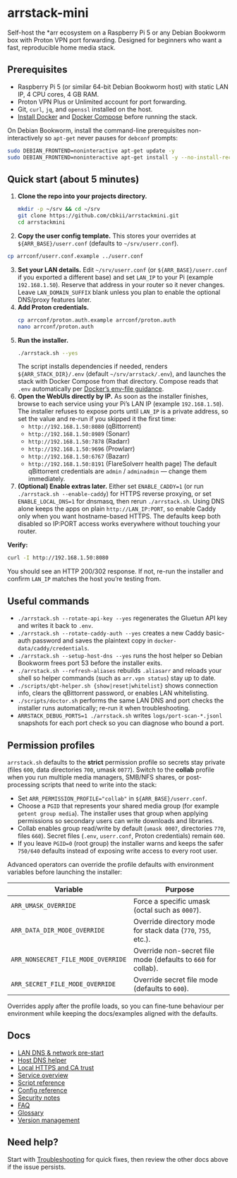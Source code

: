 # arrstack-mini

Self-host the *arr ecosystem on a Raspberry Pi 5 or any Debian Bookworm box with Proton VPN port forwarding. Designed for beginners who want a fast, reproducible home media stack.

## Prerequisites
- Raspberry Pi 5 (or similar 64-bit Debian Bookworm host) with static LAN IP, 4 CPU cores, 4 GB RAM.
- Proton VPN Plus or Unlimited account for port forwarding.
- Git, `curl`, `jq`, and `openssl` installed on the host.
- [Install Docker](https://docs.docker.com/engine/install/) and [Docker Compose](https://docs.docker.com/engine/install/#docker-compose-plugin) before running the stack.

On Debian Bookworm, install the command-line prerequisites non-interactively so `apt-get` never pauses for `debconf` prompts:

```bash
sudo DEBIAN_FRONTEND=noninteractive apt-get update -y
sudo DEBIAN_FRONTEND=noninteractive apt-get install -y --no-install-recommends git curl jq openssl
```

## Quick start (about 5 minutes)
1. **Clone the repo into your projects directory.**
   ```bash
   mkdir -p ~/srv && cd ~/srv
   git clone https://github.com/cbkii/arrstackmini.git
   cd arrstackmini
   ```
2. **Copy the user config template.** This stores your overrides at `${ARR_BASE}/userr.conf` (defaults to `~/srv/userr.conf`).
  ```bash
  cp arrconf/userr.conf.example ../userr.conf
  ```
3. **Set your LAN details.** Edit `~/srv/userr.conf` (or `${ARR_BASE}/userr.conf` if you exported a different base) and set `LAN_IP` to your Pi (example `192.168.1.50`). Reserve that address in your router so it never changes. Leave `LAN_DOMAIN_SUFFIX` blank unless you plan to enable the optional DNS/proxy features later.
4. **Add Proton credentials.**
   ```bash
   cp arrconf/proton.auth.example arrconf/proton.auth
   nano arrconf/proton.auth
   ```
5. **Run the installer.**
   ```bash
   ./arrstack.sh --yes
   ```
   The script installs dependencies if needed, renders `${ARR_STACK_DIR}/.env` (default `~/srv/arrstack/.env`), and launches the stack with Docker Compose from that directory.
   Compose reads that `.env` automatically per [Docker’s env-file guidance](https://docs.docker.com/compose/environment-variables/set-environment-variables/#use-the-env-file).
6. **Open the WebUIs directly by IP.** As soon as the installer finishes, browse to each service using your Pi’s LAN IP (example `192.168.1.50`). The installer refuses to expose ports until `LAN_IP` is a private address, so set the value and re-run if you skipped it the first time:
   - `http://192.168.1.50:8080` (qBittorrent)
   - `http://192.168.1.50:8989` (Sonarr)
   - `http://192.168.1.50:7878` (Radarr)
   - `http://192.168.1.50:9696` (Prowlarr)
   - `http://192.168.1.50:6767` (Bazarr)
   - `http://192.168.1.50:8191` (FlareSolverr health page)
   The default qBittorrent credentials are `admin` / `adminadmin` — change them immediately.
7. **(Optional) Enable extras later.** Either set `ENABLE_CADDY=1` (or run `./arrstack.sh --enable-caddy`) for HTTPS reverse proxying, or set `ENABLE_LOCAL_DNS=1` for dnsmasq, then rerun `./arrstack.sh`. Using DNS alone keeps the apps on plain `http://LAN_IP:PORT`, so enable Caddy only when you want hostname-based HTTPS. The defaults keep both disabled so IP:PORT access works everywhere without touching your router.

**Verify:**
```bash
curl -I http://192.168.1.50:8080
```
You should see an HTTP 200/302 response. If not, re-run the installer and confirm `LAN_IP` matches the host you’re testing from.

## Useful commands
- `./arrstack.sh --rotate-api-key --yes` regenerates the Gluetun API key and writes it back to `.env`.
- `./arrstack.sh --rotate-caddy-auth --yes` creates a new Caddy basic-auth password and saves the plaintext copy in `docker-data/caddy/credentials`.
- `./arrstack.sh --setup-host-dns --yes` runs the host helper so Debian Bookworm frees port 53 before the installer exits.
- `./arrstack.sh --refresh-aliases` rebuilds `.aliasarr` and reloads your shell so helper commands (such as `arr.vpn status`) stay up to date.
- `./scripts/qbt-helper.sh {show|reset|whitelist}` shows connection info, clears the qBittorrent password, or enables LAN whitelisting.
- `./scripts/doctor.sh` performs the same LAN DNS and port checks the installer runs automatically; re-run it when troubleshooting.
- `ARRSTACK_DEBUG_PORTS=1 ./arrstack.sh` writes `logs/port-scan-*.jsonl` snapshots for each port check so you can diagnose who bound a port.

## Permission profiles
`arrstack.sh` defaults to the **strict** permission profile so secrets stay private (files `600`, data directories `700`, umask `0077`). Switch to the **collab** profile when you run multiple media managers, SMB/NFS shares, or post-processing scripts that need to write into the stack:

- Set `ARR_PERMISSION_PROFILE="collab"` in `${ARR_BASE}/userr.conf`.
- Choose a `PGID` that represents your shared media group (for example `getent group media`). The installer uses that group when applying permissions so secondary users can write downloads and libraries.
- Collab enables group read/write by default (`umask 0007`, directories `770`, files `660`). Secret files (`.env`, `userr.conf`, Proton credentials) remain `600`.
- If you leave `PGID=0` (root group) the installer warns and keeps the safer `750/640` defaults instead of exposing write access to every root user.

Advanced operators can override the profile defaults with environment variables before launching the installer:

| Variable | Purpose |
| --- | --- |
| `ARR_UMASK_OVERRIDE` | Force a specific umask (octal such as `0007`). |
| `ARR_DATA_DIR_MODE_OVERRIDE` | Override directory mode for stack data (`770`, `755`, etc.). |
| `ARR_NONSECRET_FILE_MODE_OVERRIDE` | Override non-secret file mode (defaults to `660` for collab). |
| `ARR_SECRET_FILE_MODE_OVERRIDE` | Override secret file mode (defaults to `600`). |

Overrides apply after the profile loads, so you can fine-tune behaviour per environment while keeping the docs/examples aligned with the defaults.

## Docs
- [LAN DNS & network pre-start](docs/lan-dns-network-setup.md)
- [Host DNS helper](docs/host-dns-helper.md)
- [Local HTTPS and CA trust](docs/https-and-ca.md)
- [Service overview](docs/services.md)
- [Script reference](docs/script-reference.md)
- [Config reference](docs/config.md)
- [Security notes](docs/security-notes.md)
- [FAQ](docs/faq.md)
- [Glossary](docs/glossary.md)
- [Version management](docs/VERSION_MANAGEMENT.md)

## Need help?
Start with [Troubleshooting](docs/troubleshooting.md) for quick fixes, then review the other docs above if the issue persists.
